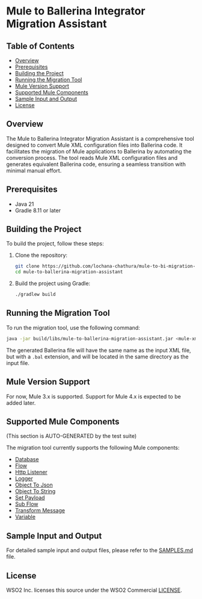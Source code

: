 # Mule to Ballerina Integrator Migration Assistant

## Table of Contents
- [Overview](#overview)
- [Prerequisites](#prerequisites)
- [Building the Project](#building-the-project)
- [Running the Migration Tool](#running-the-migration-tool)
- [Mule Version Support](#mule-version-support)
- [Supported Mule Components](#supported-mule-components)
- [Sample Input and Output](#sample-input-and-output)
- [License](#license)

## Overview
The Mule to Ballerina Integrator Migration Assistant is a comprehensive tool designed to convert Mule XML configuration 
files into Ballerina code. It facilitates the migration of Mule applications to Ballerina by automating the conversion process. The tool reads Mule XML configuration files and generates equivalent Ballerina code, ensuring a seamless transition with minimal manual effort.

## Prerequisites
- Java 21
- Gradle 8.11 or later

## Building the Project
To build the project, follow these steps:

1. Clone the repository:
    ```sh
    git clone https://github.com/lochana-chathura/mule-to-bi-migration-assistant.git
    cd mule-to-ballerina-migration-assistant
    ```

2. Build the project using Gradle:
    ```sh
    ./gradlew build
    ```

## Running the Migration Tool
To run the migration tool, use the following command:

```sh
java -jar build/libs/mule-to-ballerina-migration-assistant.jar <mule-xml-configuration-file>
```

The generated Ballerina file will have the same name as the input XML file, but with a `.bal` extension, and will be located in the same directory as the input file.

## Mule Version Support
For now, Mule 3.x is supported. Support for Mule 4.x is expected to be added later.

## Supported Mule Components
(This section is AUTO-GENERATED by the test suite)

The migration tool currently supports the following Mule components:

- [Database](SAMPLES.md#database)
- [Flow](SAMPLES.md#flow)
- [Http Listener](SAMPLES.md#http-listener)
- [Logger](SAMPLES.md#logger)
- [Object To Json](SAMPLES.md#object-to-json)
- [Object To String](SAMPLES.md#object-to-string)
- [Set Payload](SAMPLES.md#set-payload)
- [Sub Flow](SAMPLES.md#sub-flow)
- [Transform Message](SAMPLES.md#transform-message)
- [Variable](SAMPLES.md#variable)

## Sample Input and Output

For detailed sample input and output files, please refer to the [SAMPLES.md](SAMPLES.md) file.

## License
WSO2 Inc. licenses this source under the WSO2 Commercial [LICENSE](LICENSE).
